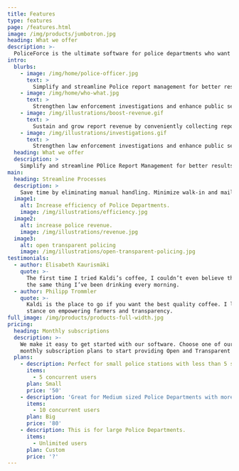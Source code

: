 ```yaml
---
title: Features
type: features
page: /features.html
image: /img/products/jumbotron.jpg
heading: What we offer
description: >-
  PoliceForce is the ultimate software for police departments who want to manage their information more efficiently.
intro:
  blurbs:
    - image: /img/home/police-officer.jpg
      text: >
        Simplify and streamline Police report management for better results. Our online solution helps you boost revenue, reduce costs and create a more citizen-friendly process.
    - image: /img/home/who-what.jpg
      text: >
        Strengthen law enforcement investigations and enhance public service with better, more citizen-centric crash report management.
    - image: /img/illustrations/boost-revenue.gif
      text: >
        Sustain and grow report revenue by conveniently collecting report fees online. Agencies continue to receive their regular fees.
    - image: /img/illustrations/investigations.gif
      text: >
        Strengthen law enforcement investigations and enhance public service with better, more citizen-centric crash report management.
  heading: What we offer
  description: >
    Simplify and streamline POlice Report Management for better results. Our online solution helps you boost revenue, reduce costs and create a more citizen-friendly process.
main:
  heading: Streamline Processes
  description: >
    Save time by eliminating manual handling. Minimize walk-in and mail report requests so staff can focus on more important tasks.
  image1:
    alt: Increase efficiency of Police Departments.
    image: /img/illustrations/efficiency.jpg	
  image2:
    alt: increase police revenue.
    image: /img/illustrations/revenue.jpg
  image3:
    alt: open transparent policing
    image: /img/illustrations/open-transparent-policing.jpg
testimonials:
  - author: Elisabeth Kaurismäki
    quote: >-
      The first time I tried Kaldi’s coffee, I couldn’t even believe that was
      the same thing I’ve been drinking every morning.
  - author: Philipp Trommler
    quote: >-
      Kaldi is the place to go if you want the best quality coffee. I love their
      stance on empowering farmers and transparency.
full_image: /img/products/products-full-width.jpg
pricing:
  heading: Monthly subscriptions
  description: >-
    We make it easy to get started with our software. Choose one of our
    monthly subscription plans to start providing Open and Transparent Policing.
  plans:
    - description: Perfect for small police stations with less than 5 staff.
      items:
        - 5 concurrent users 
      plan: Small
      price: '50'
    - description: 'Great for Medium sized Police Departments with more than 5 but less than 10 staff'
      items:
        - 10 concurrent users 
      plan: Big
      price: '80'
    - description: This is for large Police Departments.  
      items:
        - Unlimited users
      plan: Custom
      price: '?'
---
```


